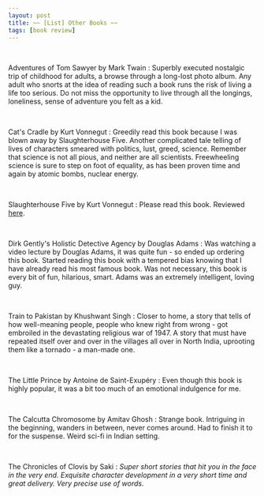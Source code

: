 ```yaml
---
layout: post
title: ~~ [List] Other Books ~~
tags: [book review]
---
```


<br/>

Adventures of Tom Sawyer by Mark Twain
: Superbly executed nostalgic trip of childhood for adults, a browse through a long-lost photo album. Any adult who snorts at the idea of reading such a book runs the risk of living a life too serious. Do not miss the opportunity to live through all the longings, loneliness, sense of adventure you felt as a kid.

<br/>

Cat's Cradle by Kurt Vonnegut
: Greedily read this book because I was blown away by Slaughterhouse Five. Another complicated tale telling of lives of characters smeared with politics, lust, greed, science. Remember that science is not all pious, and neither are all scientists. Freewheeling science is sure to step on foot of equality, as has been proven time and again by atomic bombs, nuclear energy.

<br/>

Slaughterhouse Five by Kurt Vonnegut
: Please read this book. Reviewed <a href="https://shikha-aggarwal.github.io/2019-06-08-slaughterhouse-five/" class="post-read-more">here</a>.

<br/>

Dirk Gently's Holistic Detective Agency by Douglas Adams
: Was watching a video lecture by Douglas Adams, it was quite fun - so ended up ordering this book. Started reading this book with a tempered bias knowing that I have already read his most famous book. Was not necessary, this book is every bit of fun, hilarious, smart. Adams was an extremely intelligent, loving guy.

<br/>

Train to Pakistan by Khushwant Singh
: Closer to home, a story that tells of how well-meaning people, people who knew right from wrong - got embroiled in the devastating religious war of 1947. A story that must have repeated itself over and over in the villages all over in North India, uprooting them like a tornado - a man-made one.

<br/>

The Little Prince by Antoine de Saint-Exupéry
: Even though this book is highly popular, it was a bit too much of an emotional indulgence for me.

<br/>

The Calcutta Chromosome by Amitav Ghosh
: Strange book. Intriguing in the beginning, wanders in between, never comes around. Had to finish it to for the suspense. Weird sci-fi in Indian setting.

<br/>

The Chronicles of Clovis by Saki 
: *Super short stories that hit you in the face in the very end. Exquisite character development in a very short time and great delivery. Very precise use of words.*

<br/>

